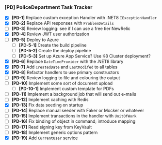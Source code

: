 ### [PD] PoliceDepartment Task Tracker

- [X] **[PD-1]** Replace custom exception Handler with .NET8 `IExceptionHandler`
- [X] **[PD-2]** Replace API responses with `ProblemDetails`
- [ ] **[PD-3]** Review logging: see if I can use a free tier NewRelic
- [X] **[PD-4]** Review JWT user authorization
- [ ] **[PD-5]** Deploy to Azure
  - [ ] **[PD-5-1]** Create the build pipeline
  - [ ] **[PD-5-2]** Create the deploy pipeline
  - [ ] **[PD-5-3]** Set up Azure App Service? Use K8 Cluster deployment?
- [X] **[PD-6]** Replace `DateTimeProvider` with the .NET8 library
- [X] **[PD-7]** Add `CreatedDate` and `LastModifed` to all tables
- [X] **[PD-8]** Refactor handlers to use primary constructors
- [ ] **[PD-9]** Review logging to file and colouring the output
- [ ] **[PD-10]** Implement some sort of document upload 
  - [ ] **[PD-10-1]** Implement custom template for PDFs
- [ ] **[PD-11]** Implement a background job that will send out e-mails
- [ ] **[PD-12]** Implement caching with Redis
- [X] **[PD-13]** Fix data seeding on startup
- [ ] **[PD-14]** Replace manual seeder with Faker or Mocker or whatever
- [ ] **[PD-15]** Implement transactions in the handler with `UnitOfWork`
- [ ] **[PD-16]** Fix binding of object in command; introduce mapping
- [ ] **[PD-17]** Read signing key from KeyVault
- [ ] **[PD-18]** Implement generic options pattern
- [X] **[PD-19]** Add `CurrentUser` service
